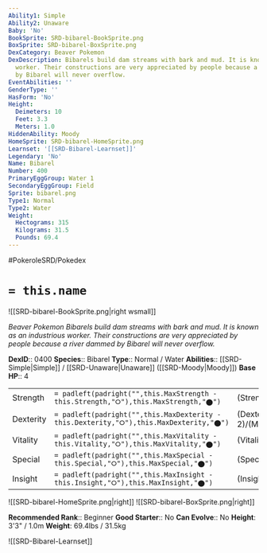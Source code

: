 ```yaml
---
Ability1: Simple
Ability2: Unaware
Baby: 'No'
BookSprite: SRD-bibarel-BookSprite.png
BoxSprite: SRD-bibarel-BoxSprite.png
DexCategory: Beaver Pokemon
DexDescription: Bibarels build dam streams with bark and mud. It is known as an industrious
  worker. Their constructions are very appreciated by people because a river dammed
  by Bibarel will never overflow.
EventAbilities: ''
GenderType: ''
HasForm: 'No'
Height:
  Deimeters: 10
  Feet: 3.3
  Meters: 1.0
HiddenAbility: Moody
HomeSprite: SRD-bibarel-HomeSprite.png
Learnset: '[[SRD-Bibarel-Learnset]]'
Legendary: 'No'
Name: Bibarel
Number: 400
PrimaryEggGroup: Water 1
SecondaryEggGroup: Field
Sprite: bibarel.png
Type1: Normal
Type2: Water
Weight:
  Hectograms: 315
  Kilograms: 31.5
  Pounds: 69.4
---
```


#PokeroleSRD/Pokedex

# `= this.name`

![[SRD-bibarel-BookSprite.png|right wsmall]]

*Beaver Pokemon*
*Bibarels build dam streams with bark and mud. It is known as an industrious worker. Their constructions are very appreciated by people because a river dammed by Bibarel will never overflow.*

**DexID**:: 0400
**Species**:: Bibarel
**Type**:: Normal / Water
**Abilities**:: [[SRD-Simple|Simple]] / [[SRD-Unaware|Unaware]] ([[SRD-Moody|Moody]])
**Base HP**:: 4

|           |                                                                                        |                                          |
| --------- | -------------------------------------------------------------------------------------- | ---------------------------------------- |
| Strength  | `= padleft(padright("",this.MaxStrength - this.Strength,"⭘"),this.MaxStrength,"⬤")`    | (Strength::2)/(MaxStrength::5)   |
| Dexterity | `= padleft(padright("",this.MaxDexterity - this.Dexterity,"⭘"),this.MaxDexterity,"⬤")` | (Dexterity:: 2)/(MaxDexterity::5) |
| Vitality  | `= padleft(padright("",this.MaxVitality - this.Vitality,"⭘"),this.MaxVitality,"⬤")`    | (Vitality::2)/(MaxVitality::4)   |
| Special   | `= padleft(padright("",this.MaxSpecial - this.Special,"⭘"),this.MaxSpecial,"⬤")`       | (Special::2)/(MaxSpecial::4)     |
| Insight   | `= padleft(padright("",this.MaxInsight - this.Insight,"⭘"),this.MaxInsight,"⬤")`       | (Insight::2)/(MaxInsight::4)     |

![[SRD-bibarel-HomeSprite.png|right]]
![[SRD-bibarel-BoxSprite.png|right]]

**Recommended Rank**:: Beginner
**Good Starter**:: No
**Can Evolve**:: No
**Height**: 3'3" / 1.0m
**Weight**: 69.4lbs / 31.5kg

![[SRD-Bibarel-Learnset]]